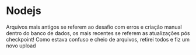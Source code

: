# Nodejs
Arquivos mais antigos se referem ao desafio com erros e criação manual dentro do banco de dados, os mais recentes se referem as atualizações pós checkpoint!
Como estava confuso e cheio de arquivos, retirei todos e fiz um novo upload
